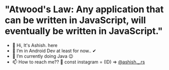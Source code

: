 # "Atwood's Law: Any application that can be written in JavaScript, will eventually be written in JavaScript."
- 👋 Hi, It's Ashish. here
- 👀 I’m in Android Dev at least for now.. ✔
- 🌱 I’m currently doing Java 😉
- 📫 How to reach me?? 👀 const instagram = (ID) => [@ashish._.rs](https://www.instagram.com/ashish._.rs/)

<!---
ashish757/ashish757 is a ✨ special ✨ repository because its `README.md` (this file) appears on your GitHub profile.
You can click the Preview link to take a look at your changes.
--->
